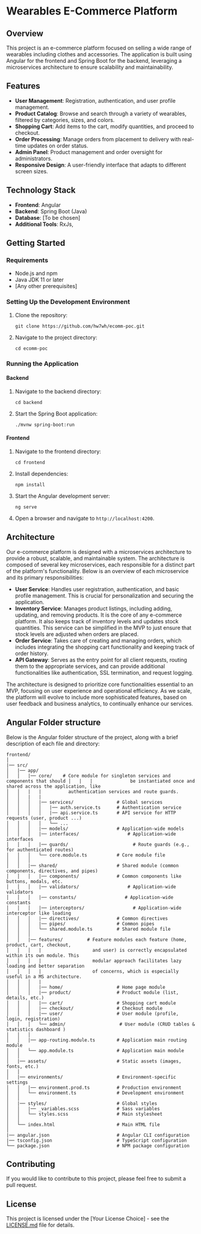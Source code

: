 # Wearables E-Commerce Platform

## Overview
This project is an e-commerce platform focused on selling a wide range of wearables including clothes and accessories. The application is built using Angular for the frontend and Spring Boot for the backend, leveraging a microservices architecture to ensure scalability and maintainability.

## Features
- **User Management**: Registration, authentication, and user profile management.
- **Product Catalog**: Browse and search through a variety of wearables, filtered by categories, sizes, and colors.
- **Shopping Cart**: Add items to the cart, modify quantities, and proceed to checkout.
- **Order Processing**: Manage orders from placement to delivery with real-time updates on order status.
- **Admin Panel**: Product management and order oversight for administrators.
- **Responsive Design**: A user-friendly interface that adapts to different screen sizes.

## Technology Stack
- **Frontend**: Angular
- **Backend**: Spring Boot (Java)
- **Database**: [To be chosen]
- **Additional Tools**: RxJs, 

## Getting Started

### Requirements
- Node.js and npm
- Java JDK 11 or later
- [Any other prerequisites]

### Setting Up the Development Environment
1. Clone the repository:
   ```
   git clone https://github.com/hw7wh/ecomm-poc.git
   ```
2. Navigate to the project directory:
   ```
   cd ecomm-poc
   ```

### Running the Application

#### Backend
1. Navigate to the backend directory:
   ```
   cd backend
   ```
2. Start the Spring Boot application:
   ```
   ./mvnw spring-boot:run
   ```

#### Frontend
1. Navigate to the frontend directory:
   ```
   cd frontend
   ```
2. Install dependencies:
   ```
   npm install
   ```
3. Start the Angular development server:
   ```
   ng serve
   ```
4. Open a browser and navigate to `http://localhost:4200`.

## Architecture
Our e-commerce platform is designed with a microservices architecture to provide a robust, scalable, and maintainable system. The architecture is composed of several key microservices, each responsible for a distinct part of the platform's functionality. Below is an overview of each microservice and its primary responsibilities:

- **User Service**: Handles user registration, authentication, and basic profile management. This is crucial for personalization and securing the application.
- **Inventory Service**: Manages product listings, including adding, updating, and removing products. It is the core of any e-commerce platform. It also keeps track of inventory levels and updates stock quantities. This service can be simplified in the MVP to just ensure that stock levels are adjusted when orders are placed.
- **Order Service**: Takes care of creating and managing orders, which includes integrating the shopping cart functionality and keeping track of order history.
- **API Gateway**: Serves as the entry point for all client requests, routing them to the appropriate services, and can provide additional functionalities like authentication, SSL termination, and request logging.

The architecture is designed to prioritize core functionalities essential to an MVP, focusing on user experience and operational efficiency. As we scale, the platform will evolve to include more sophisticated features, based on user feedback and business analytics, to continually enhance our services.

## Angular Folder structure
Below is the Angular folder structure of the project, along with a brief description of each file and directory:

```
frontend/ 
│
|── src/
│   |── app/
│   │   |── core/    # Core module for singleton services and components that should │   |   |              be instantiated once and shared across the application, like    
│   │   |   |          authentication services and route guards.
│   │   |   |                                     
│   │   │   |── services/                # Global services
│   │   │   │   |── auth.service.ts      # Authentication service
│   │   │   │   |── api.service.ts       # API service for HTTP requests (user, product ...)
│   │   │   │   └── ...
│   │   │   |── models/                  # Application-wide models  
│   │   │   |── interfaces/                  # Application-wide  interfaces
│   │   │   |── guards/                        # Route guards (e.g., for authenticated routes)
│   │   │   └── core.module.ts           # Core module file
│   │   │
│   │   |── shared/                      # Shared module (common components, directives, and pipes)
│   │   │   |── components/              # Common components like buttons, modals, etc.
│   │   │   |── validators/                  # Application-wide validators  
│   │   │   |── constants/                  # Application-wide constants 
│   │   │   |── interceptors/                  # Application-wide interceptor like loading 
│   │   │   |── directives/              # Common directives
│   │   │   |── pipes/                   # Common pipes
│   │   │   └── shared.module.ts         # Shared module file
│   │   │
│   │   |── features/         # Feature modules each feature (home, product, cart, checkout, 
│   │   │   |                   and user) is correctly encapsulated within its own module. This 
│   │   │   |                   modular approach facilitates lazy loading and better separation
│   │   │   |                   of concerns, which is especially useful in a MS architecture. 
│   │   │   |
│   │   │   |── home/                    # Home page module
│   │   │   |── product/                 # Product module (list, details, etc.)
│   │   │   |── cart/                    # Shopping cart module
│   │   │   |── checkout/                # Checkout module
│   │   │   |── user/                    # User module (profile, login, registration)
│   │   │   └── admin/                    # User module (CRUD tables & statistics dashboard )
│   │   │
│   │   |── app-routing.module.ts        # Application main routing module
│   │   └── app.module.ts                # Application main module
│   │
│   |── assets/                          # Static assets (images, fonts, etc.)
│   │
│   |── environments/                    # Environment-specific settings
│   │   |── environment.prod.ts          # Production environment
│   │   └── environment.ts               # Development environment
│   │
│   |── styles/                          # Global styles
│   │   |── _variables.scss              # Sass variables
│   │   └── styles.scss                  # Main stylesheet
│   │
│   └── index.html                       # Main HTML file
│
|── angular.json                         # Angular CLI configuration
|── tsconfig.json                        # TypeScript configuration
└── package.json                         # NPM package configuration
```

## Contributing
If you would like to contribute to this project, please feel free to submit a pull request.

## License
This project is licensed under the [Your License Choice] - see the [LICENSE.md](LICENSE.md) file for details.